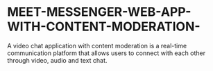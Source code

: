 # MEET-MESSENGER-WEB-APP-WITH-CONTENT-MODERATION-
A video chat application with content moderation is a real-time communication platform that allows users to connect with each other through video, audio and text chat. 
